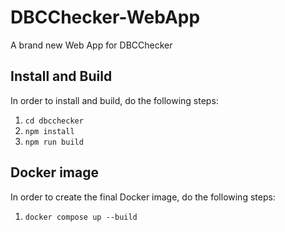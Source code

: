 # DBCChecker-WebApp

A brand new Web App for DBCChecker

## Install and Build

In order to install and build, do the following steps:

1. `cd dbcchecker`
2. `npm install`
3. `npm run build`

## Docker image

In order to create the final Docker image, do the following steps:

1. `docker compose up --build`
